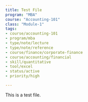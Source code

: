 ```yaml
---
title: Test File
program: "MBA"
course: "Accounting-101"
class: "Module-1"
tags:
- course/accounting-101
- program/mba
- type/note/lecture
- type/note/reference
- course/finance/corporate-finance
- course/accounting/financial
- skill/quantitative
- tool/excel
- status/active
- priority/high

---
```

This is a test file.
